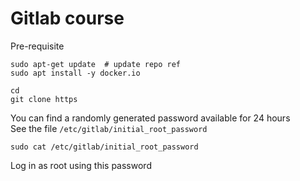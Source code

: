 # Gitlab course

Pre-requisite
```shell
sudo apt-get update  # update repo ref
sudo apt install -y docker.io
```

```shell
cd 
git clone https
```
You can find a randomly generated password available for 24 hours   
See the file `/etc/gitlab/initial_root_password`  
```shell
sudo cat /etc/gitlab/initial_root_password
```
Log in as root using this password
